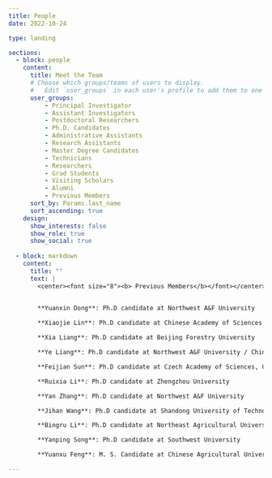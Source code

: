 ```yaml
---
title: People
date: 2022-10-24

type: landing

sections:
  - block: people
    content:
      title: Meet the Team
      # Choose which groups/teams of users to display.
      #   Edit `user_groups` in each user's profile to add them to one or more of these groups.
      user_groups:
          - Principal Investigator
          - Assistant Investigators
          - Postdoctoral Researchers
          - Ph.D. Candidates
          - Administrative Assistants
          - Research Assistants
          - Master Degree Candidates
          - Technicians
          - Researchers
          - Grad Students
          - Visiting Scholars
          - Alumni
          - Previous Members
      sort_by: Params.last_name
      sort_ascending: true
    design:
      show_interests: false
      show_role: true
      show_social: true
  
  - block: markdown
    content:
      title: ""
      text: |
        <center><font size="8"><b> Previous Members</b></font></center>  
        

        **Yuanxin Dong**: Ph.D candidate at Northwest A&F University  

        **Xiaojie Lin**: Ph.D candidate at Chinese Academy of Sciences

        **Xia Liang**: Ph.D candidate at Beijing Forestry University

        **Ye Liang**: Ph.D candidate at Northwest A&F University / Chinese Academy of Sciences

        **Feijian Sun**: Ph.D candidate at Czech Academy of Sciences, Czech Republic

        **Ruixia Li**: Ph.D candidate at Zhengzhou University

        **Yan Zhang**: Ph.D candidate at Northwest A&F University

        **Jihan Wang**: Ph.D candidate at Shandong University of Technology

        **Bingru Li**: Ph.D candidate at Northeast Agricultural University

        **Yanping Song**: Ph.D candidate at Southwest University

        **Yuanxu Feng**: M. S. Candidate at Chinese Agricultural University

---
```

